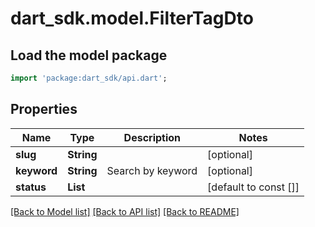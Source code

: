 # dart_sdk.model.FilterTagDto

## Load the model package
```dart
import 'package:dart_sdk/api.dart';
```

## Properties
Name | Type | Description | Notes
------------ | ------------- | ------------- | -------------
**slug** | **String** |  | [optional] 
**keyword** | **String** | Search by keyword | [optional] 
**status** | **List<String>** |  | [default to const []]

[[Back to Model list]](../README.md#documentation-for-models) [[Back to API list]](../README.md#documentation-for-api-endpoints) [[Back to README]](../README.md)



